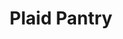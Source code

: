 ---
title: "Plaid Pantry"
url: /portland/plaid-pantry-northeast-glisan-street-3/
shop: convenience
---